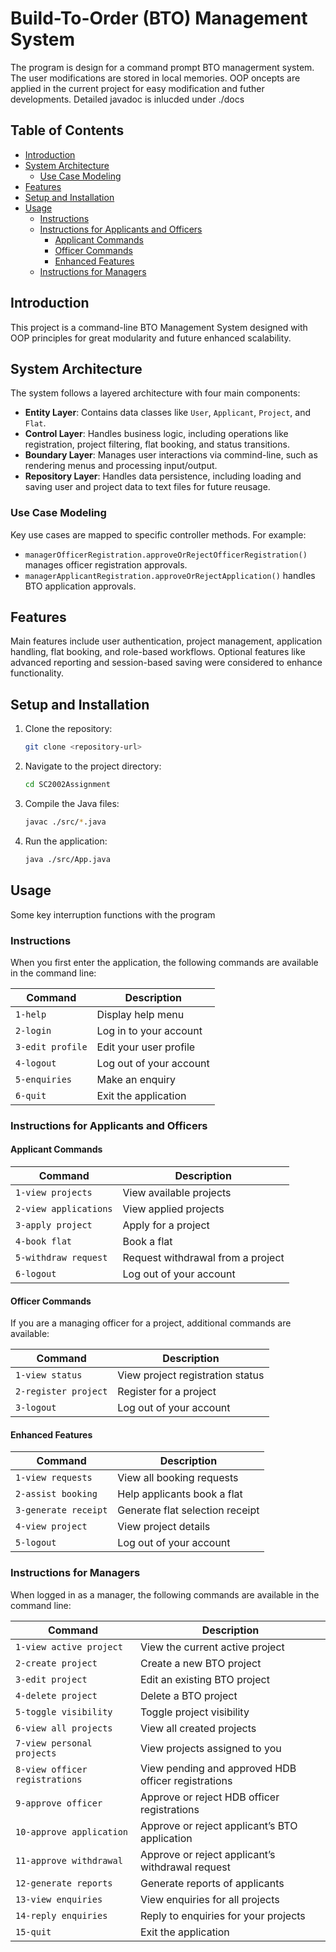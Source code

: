 # Build-To-Order (BTO) Management System 

The program is design for a command prompt BTO managerment system. The user modifications are stored in local memories. 
OOP oncepts are applied in the current project for easy modification and futher developments.
Detailed javadoc is inlucded under ./docs

## Table of Contents
- [Introduction](#introduction)
- [System Architecture](#system-architecture)
    - [Use Case Modeling](#use-case-modeling)
- [Features](#features)
- [Setup and Installation](#setup-and-installation)
- [Usage](#usage)
    - [Instructions](#instructions)
    - [Instructions for Applicants and Officers](#instructions-for-applicants-and-officers)
        - [Applicant Commands](#applicant-commands)
        - [Officer Commands](#officer-commands)
        - [Enhanced Features](#enhanced-features)
    - [Instructions for Managers](#instructions-for-managers)

## Introduction

This project is a command-line BTO Management System designed with OOP principles for great modularity and future enhanced scalability.

## System Architecture

The system follows a layered architecture with four main components:

- **Entity Layer**: Contains data classes like `User`, `Applicant`, `Project`, and `Flat`.
- **Control Layer**: Handles business logic, including operations like registration, project filtering, flat booking, and status transitions.
- **Boundary Layer**: Manages user interactions via commind-line, such as rendering menus and processing input/output.
- **Repository Layer**: Handles data persistence, including loading and saving user and project data to text files for future reusage.

### Use Case Modeling

Key use cases are mapped to specific controller methods. For example:
- `managerOfficerRegistration.approveOrRejectOfficerRegistration()` manages officer registration approvals.
- `managerApplicantRegistration.approveOrRejectApplication()` handles BTO application approvals.

## Features

 Main features include user authentication, project management, application handling, flat booking, and role-based workflows. Optional features like advanced reporting and session-based saving were considered to enhance functionality.

## Setup and Installation

1. Clone the repository:
    ```bash
    git clone <repository-url>
    ```
2. Navigate to the project directory:
    ```bash
    cd SC2002Assignment
    ```
3. Compile the Java files:
    ```bash
    javac ./src/*.java
    ```
4. Run the application:
    ```bash
    java ./src/App.java
    ```

## Usage

Some key interruption functions with the program

### Instructions

When you first enter the application, the following commands are available in the command line:

| **Command**      | **Description**                     |
|-------------------|-------------------------------------|
| `1-help`         | Display help menu                  |
| `2-login`        | Log in to your account             |
| `3-edit profile` | Edit your user profile             |
| `4-logout`       | Log out of your account            |
| `5-enquiries`    | Make an enquiry                    |
| `6-quit`         | Exit the application               |

### Instructions for Applicants and Officers

#### Applicant Commands

| **Command**          | **Description**                             |
|----------------------|---------------------------------------------|
| `1-view projects`    | View available projects                     |
| `2-view applications`| View applied projects                       |
| `3-apply project`    | Apply for a project                         |
| `4-book flat`        | Book a flat                                 |
| `5-withdraw request` | Request withdrawal from a project           |
| `6-logout`           | Log out of your account                     |

#### Officer Commands

If you are a managing officer for a project, additional commands are available:

| **Command**           | **Description**                            |
|-----------------------|--------------------------------------------|
| `1-view status`       | View project registration status           |
| `2-register project`  | Register for a project                     |
| `3-logout`            | Log out of your account                    |

#### Enhanced Features

| **Command**           | **Description**                            |
|-----------------------|--------------------------------------------|
| `1-view requests`     | View all booking requests                  |
| `2-assist booking`    | Help applicants book a flat                |
| `3-generate receipt`  | Generate flat selection receipt            |
| `4-view project`      | View project details                       |
| `5-logout`            | Log out of your account                    |

### Instructions for Managers

When logged in as a manager, the following commands are available in the command line:

| **Command**                   | **Description**                                    |
|-------------------------------|----------------------------------------------------|
| `1-view active project`       | View the current active project                    |
| `2-create project`            | Create a new BTO project                           |
| `3-edit project`              | Edit an existing BTO project                       |
| `4-delete project`            | Delete a BTO project                               |
| `5-toggle visibility`         | Toggle project visibility                          |
| `6-view all projects`         | View all created projects                          |
| `7-view personal projects`    | View projects assigned to you                      |
| `8-view officer registrations`| View pending and approved HDB officer registrations|
| `9-approve officer`           | Approve or reject HDB officer registrations        |
| `10-approve application`      | Approve or reject applicant’s BTO application      |
| `11-approve withdrawal`       | Approve or reject applicant’s withdrawal request   |
| `12-generate reports`         | Generate reports of applicants                     |
| `13-view enquiries`           | View enquiries for all projects                    |
| `14-reply enquiries`          | Reply to enquiries for your projects               |
| `15-quit`                     | Exit the application                               |